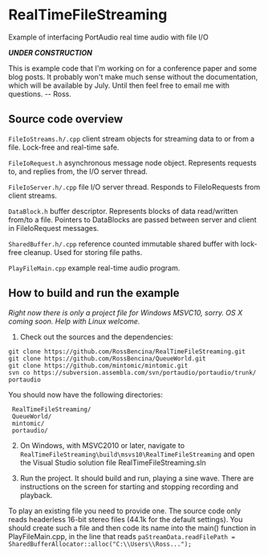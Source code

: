 RealTimeFileStreaming
=====================

Example of interfacing PortAudio real time audio with file I/O

***UNDER CONSTRUCTION***

This is example code that I'm working on for a conference paper and some blog posts. It probably won't make much sense without the documentation, which will be available by July. Until then feel free to email me with questions. -- Ross.

Source code overview
--------------------

`FileIoStreams.h/.cpp` client stream objects for streaming data to or from a file. Lock-free and real-time safe.

`FileIoRequest.h` asynchronous message node object. Represents requests to, and replies from, the I/O server thread.

`FileIoServer.h/.cpp` file I/O server thread. Responds to FileIoRequests from client streams.

`DataBlock.h` buffer descriptor. Represents blocks of data read/written from/to a file. Pointers to DataBlocks are passed between server and client in FileIoRequest messages.

`SharedBuffer.h/.cpp` reference counted immutable shared buffer with lock-free cleanup. Used for storing file paths. 

`PlayFileMain.cpp` example real-time audio program.



How to build and run the example
--------------------------------

*Right now there is only a project file for Windows MSVC10, sorry. OS X coming soon. Help with Linux welcome.*

1. Check out the sources and the dependencies:

```
git clone https://github.com/RossBencina/RealTimeFileStreaming.git
git clone https://github.com/RossBencina/QueueWorld.git
git clone https://github.com/mintomic/mintomic.git
svn co https://subversion.assembla.com/svn/portaudio/portaudio/trunk/ portaudio
```

You should now have the following directories:

```
 RealTimeFileStreaming/
 QueueWorld/
 mintomic/
 portaudio/
```

2. On Windows, with MSVC2010 or later, navigate to `RealTimeFileStreaming\build\msvs10\RealTimeFileStreaming` and open the Visual Studio solution file RealTimeFileStreaming.sln

3. Run the project. It should build and run, playing a sine wave. There are instructions on the screen for starting and stopping recording and playback.

To play an existing file you need to provide one. The source code only reads headerless 16-bit stereo files (44.1k for the default settings). You should create such a file and then code its name into the main() function in PlayFileMain.cpp, in the line that reads `paStreamData.readFilePath = SharedBufferAllocator::alloc("C:\\Users\\Ross...");`
